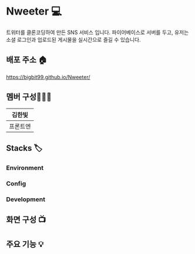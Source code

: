 # Nweeter 💻
트위터를 클론코딩하여 만든 SNS 서비스 입니다.
파이어베이스로 서버를 두고, 유저는 소셜 로그인과 업로드된 게시물을 실시간으로 즐길 수 있습니다.


## 배포 주소 🏠
https://bigbit99.github.io/Nweeter/


## 멤버 구성👩🏻‍💻
|김한빛|
|:---:|
|프론트엔|


## Stacks 🏷
### Environment 
### Config 
### Development 


## 화면 구성 📺

## 주요 기능 💡
